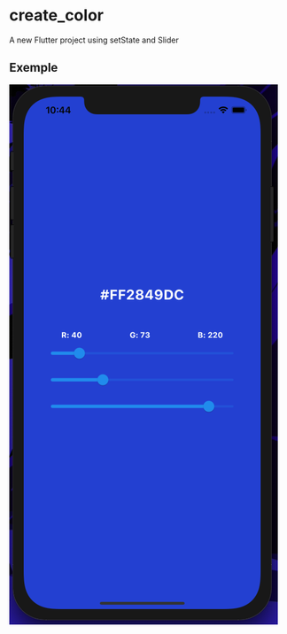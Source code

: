 # create_color

A new Flutter project using setState and Slider

## Exemple

![Alt text](https://github.com/gelsoncjunior/create-color/blob/main/assets/exemplo.png?raw=true)